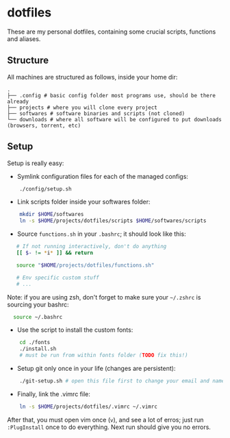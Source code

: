 # dotfiles

These are my personal dotfiles, containing some crucial scripts, functions and aliases.

## Structure

All machines are structured as follows, inside your home dir:

```
.
├── .config # basic config folder most programs use, should be there already
├── projects # where you will clone every project
├── softwares # software binaries and scripts (not cloned)
└── downloads # where all software will be configured to put downloads (browsers, torrent, etc)
```

## Setup

Setup is really easy:

 * Symlink configuration files for each of the managed configs:

```bash
    ./config/setup.sh
```

 * Link scripts folder inside your softwares folder:

 ```bash
     mkdir $HOME/softwares
     ln -s $HOME/projects/dotfiles/scripts $HOME/softwares/scripts
 ```

 * Source `functions.sh` in your `.bashrc`; it should look like this:

 ```bash
    # If not running interactively, don't do anything
    [[ $- != *i* ]] && return

    source "$HOME/projects/dotfiles/functions.sh"

    # Env specific custom stuff
    # ...
 ```

 Note: if you are using zsh, don't forget to make sure your `~/.zshrc` is sourcing your bashrc:

 ```bash
   source ~/.bashrc
 ```

 * Use the script to install the custom fonts:

```bash
    cd ./fonts
    ./install.sh
    # must be run from within fonts folder (TODO fix this!)
```

 * Setup git only once in your life (changes are persistent):

```bash
    ./git-setup.sh # open this file first to change your email and name!
```

 * Finally, link the .vimrc file:

 ```bash
     ln -s $HOME/projects/dotfiles/.vimrc ~/.vimrc
```

After that, you must open vim once (`v`), and see a lot of erros; just run `:PlugInstall` once to do everything. Next run should give you no errors.
